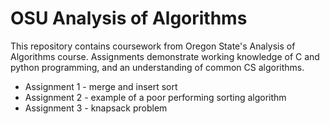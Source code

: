# OSU Analysis of Algorithms

This repository contains coursework from Oregon State's Analysis of Algorithms course. Assignments demonstrate working knowledge of C and python programming, and an understanding of common CS algorithms.

- Assignment 1 - merge and insert sort
- Assignment 2 - example of a poor performing sorting algorithm
- Assignment 3 - knapsack problem
